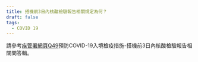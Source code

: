 ```yaml
---
title: 搭機前3日內核酸檢驗報告相關規定為何？
draft: false
tags:
  - COVID 19
---
```

請參考[疾管署網頁Q49](https://www.cdc.gov.tw/Category/QAPage/B5ttQxRgFUZlRFPS1dRliw "至疾管署網頁Q49")預防COVID-19入境檢疫措施-搭機前3日內核酸檢驗報告相關問答輯。